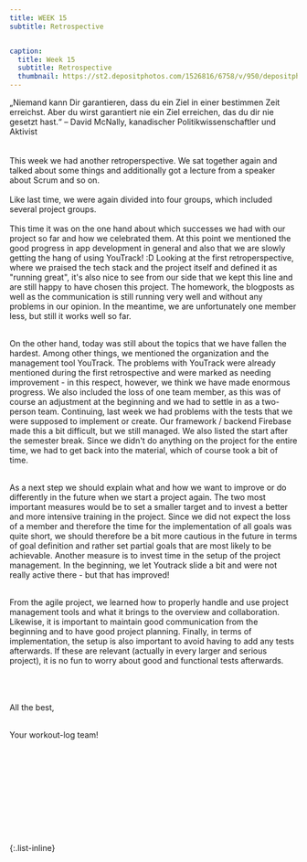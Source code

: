 ```yaml
---
title: WEEK 15
subtitle: Retrospective


caption:
  title: Week 15
  subtitle: Retrospective
  thumbnail: https://st2.depositphotos.com/1526816/6758/v/950/depositphotos_67585055-stock-illustration-word-expression.jpg
---
```


<div align="left">
„Niemand kann Dir garantieren, dass du ein Ziel in einer bestimmen Zeit erreichst. Aber du wirst garantiert nie ein Ziel erreichen, das du dir nie gesetzt hast.“
– David McNally, kanadischer Politikwissenschaftler und Aktivist
<br><br><br>
This week we had another retroperspective. We sat together again and talked about some things and additionally got a lecture from a speaker about Scrum and so on. 
<br><br>
Like last time, we were again divided into four groups, which included several project groups. 
<br><br>
This time it was on the one hand about which successes we had with our project so far and how we celebrated them.  At this point we mentioned the good progress in app development in general and also that we are slowly getting the hang of using YouTrack! :D Looking at the first retroperspective, where we praised the tech stack and the project itself and defined it as "running great", it's also nice to see from our side that we kept this line and are still happy to have chosen this project. The homework, the blogposts as well as the communication is still running very well and without any problems in our opinion. In the meantime, we are unfortunately one member less, but still it works well so far. <br><br>

On the other hand, today was still about the topics that we have fallen the hardest. Among other things, we mentioned the organization and the management tool YouTrack. The problems with YouTrack were already mentioned during the first retrospective and were marked as needing improvement - in this respect, however, we think we have made enormous progress. We also included the loss of one team member, as this was of course an adjustment at the beginning and we had to settle in as a two-person team.  Continuing, last week we had problems with the tests that we were supposed to implement or create. Our framework / backend Firebase made this a bit difficult, but we still managed. We also listed the start after the semester break. Since we didn't do anything on the project for the entire time, we had to get back into the material, which of course took a bit of time. <br><br>

As a next step we should explain what and how we want to improve or do differently in the future when we start a project again.  The two most important measures would be to set a smaller target and to invest a better and more intensive training in the project. Since we did not expect the loss of a member and therefore the time for the implementation of all goals was quite short, we should therefore be a bit more cautious in the future in terms of goal definition and rather set partial goals that are most likely to be achievable. Another measure is to invest time in the setup of the project management. In the beginning, we let Youtrack slide a bit and were not really active there - but that has improved! <br><br>

From the agile project, we learned how to properly handle and use project management tools and what it brings to the overview and collaboration. Likewise, it is important to maintain good communication from the beginning and to have good project planning. Finally, in terms of implementation, the setup is also important to avoid having to add any tests afterwards. If these are relevant (actually in every larger and serious project), it is no fun to worry about good and functional tests afterwards. <br><br>

  
<br><br>
All the best,<br><br>

Your workout-log team!<br><br><br><br><br>

</div>

 <script src="https://utteranc.es/client.js"
          repo="DHBW-TrainingApp/Blog"
          issue-term="pathname"
          label="Blog Comment"
          theme="github-light"
          crossorigin="anonymous"
          async>
  </script>
  
  <br>  <br>  <br>  <br>  <br>
  

{:.list-inline}

